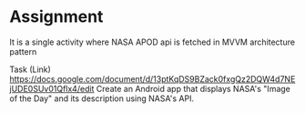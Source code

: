 # Assignment
It is a single activity where NASA APOD api is fetched in MVVM architecture pattern 

Task  (Link) https://docs.google.com/document/d/13ptKqDS9BZack0fxgQz2DQW4d7NEjUDE0SUv01Qflx4/edit
Create an Android app that displays NASA's "Image of the Day" and its description using NASA's API.








